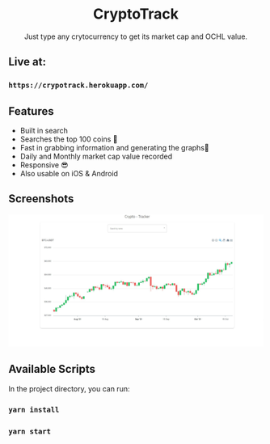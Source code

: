
<h1 align="center">CryptoTrack</h1>

<p align="center">
Just type any crytocurrency to get its market cap and OCHL value. 
</p>

## Live at:
### `https://crypotrack.herokuapp.com/`


## Features
- Built in search
- Searches the top 100 coins 🤘
- Fast in grabbing information and generating the graphs🚀
- Daily and Monthly market cap value recorded
- Responsive 😎
- Also usable on iOS & Android


## Screenshots
![](6.jpg)


## Available Scripts

In the project directory, you can run:

### `yarn install`

### `yarn start` 
